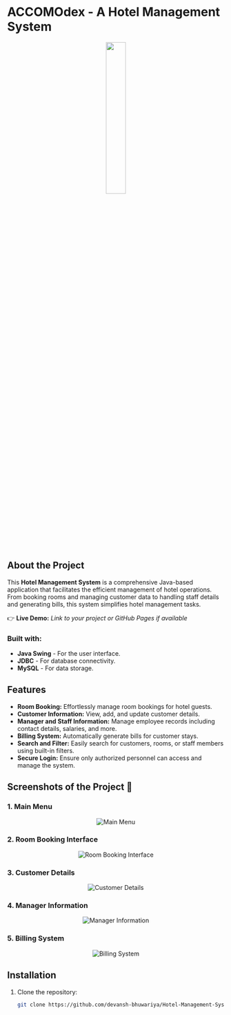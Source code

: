 # ACCOMOdex - A Hotel Management System
<div align='center'><img style="width:30%" src='image1.png'/></div>

## About the Project

This **Hotel Management System** is a comprehensive Java-based application that facilitates the efficient management of hotel operations. From booking rooms and managing customer data to handling staff details and generating bills, this system simplifies hotel management tasks.

👉 **Live Demo:** *Link to your project or GitHub Pages if available*

### Built with:
- **Java Swing** - For the user interface.
- **JDBC** - For database connectivity.
- **MySQL** - For data storage.

## Features

- **Room Booking:** Effortlessly manage room bookings for hotel guests.
- **Customer Information:** View, add, and update customer details.
- **Manager and Staff Information:** Manage employee records including contact details, salaries, and more.
- **Billing System:** Automatically generate bills for customer stays.
- **Search and Filter:** Easily search for customers, rooms, or staff members using built-in filters.
- **Secure Login:** Ensure only authorized personnel can access and manage the system.

## Screenshots of the Project 📸

### 1. **Main Menu**
<div align='center'>
<img src='image2.png' alt='Main Menu'/>
</div>

### 2. **Room Booking Interface**
<div align='center'>
<img src='image3.png' alt='Room Booking Interface'/>
</div>

### 3. **Customer Details**
<div align='center'>
<img src='image4.png' alt='Customer Details'/>
</div>

### 4. **Manager Information**
<div align='center'>
<img src='image5.png' alt='Manager Information'/>
</div>

### 5. **Billing System**
<div align='center'>
<img src='image6.png' alt='Billing System'/>
</div>

## Installation

1. Clone the repository:
   ```bash
   git clone https://github.com/devansh-bhuwariya/Hotel-Management-System-Java.git
